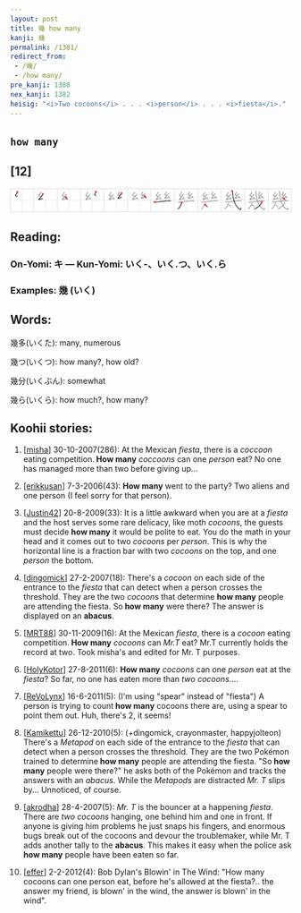 ```yaml
---
layout: post
title: 幾 how many
kanji: 幾
permalink: /1381/
redirect_from:
 - /幾/
 - /how many/
pre_kanji: 1380
nex_kanji: 1382
heisig: "<i>Two cocoons</i> . . . <i>person</i> . . . <i>fiesta</i>."
---
```


## `how many`

## [12]

<div class="stroke"><img src="../images/E5B9BE.png" /></div>

## Reading:

### On-Yomi: キ &mdash; Kun-Yomi: いく-、いく.つ、いく.ら

### Examples: 幾 (いく)

## Words:

幾多(いくた): many, numerous

幾つ(いくつ): how many?, how old?

幾分(いくぶん): somewhat

幾ら(いくら): how much?, how many?

## Koohii stories:

1) [<a href="http://kanji.koohii.com/profile/misha">misha</a>] 30-10-2007(286): At the Mexican <em>fiesta</em>, there is a <em>coccoon</em> eating competition.<strong> How many</strong> <em>coccoons</em> can one <em>person</em> eat? No one has managed more than two before giving up... 

2) [<a href="http://kanji.koohii.com/profile/erikkusan">erikkusan</a>] 7-3-2006(43): <strong>How many</strong> went to the party? Two aliens and one person (I feel sorry for that person). 

3) [<a href="http://kanji.koohii.com/profile/Justin42">Justin42</a>] 20-8-2009(33): It is a little awkward when you are at a <em>fiesta</em> and the host serves some rare delicacy, like moth <em>cocoons</em>, the guests must decide <strong>how many</strong> it would be polite to eat. You do the math in your head and it comes out to two <em>cocoons</em> per <em>person</em>. This is why the horizontal line is a fraction bar with two <em>cocoons</em> on the top, and one <em>person</em> the bottom. 

4) [<a href="http://kanji.koohii.com/profile/dingomick">dingomick</a>] 27-2-2007(18): There&#039;s a <em>cocoon</em> on each side of the entrance to the <em>fiesta</em> that can detect when a person crosses the threshold. They are the two <em>cocoon</em>s that determine <strong>how many</strong> people are attending the fiesta. So<strong> how many</strong> were there? The answer is displayed on an <strong>abacus</strong>. 

5) [<a href="http://kanji.koohii.com/profile/MRT88">MRT88</a>] 30-11-2009(16): At the Mexican <em>fiesta</em>, there is a <em>cocoon</em> eating competition.<strong> How many</strong> <em>cocoons</em> can <em>Mr.T</em> eat? Mr.T currently holds the record at two. Took misha&#039;s and edited for Mr. T purposes. 

6) [<a href="http://kanji.koohii.com/profile/HolyKotor">HolyKotor</a>] 27-8-2011(6): <strong>How many</strong> <em>cocoons</em> can one <em>person</em> eat at the <em>fiesta</em>? So far, no one has eaten more than <em>two cocoons</em>.... 

7) [<a href="http://kanji.koohii.com/profile/ReVoLynx">ReVoLynx</a>] 16-6-2011(5): (I&#039;m using &quot;spear&quot; instead of &quot;fiesta&quot;) A person is trying to count<strong> how many</strong> cocoons there are, using a spear to point them out. Huh, there&#039;s 2, it seems! 

8) [<a href="http://kanji.koohii.com/profile/Kamikettu">Kamikettu</a>] 26-12-2010(5): (+dingomick, crayonmaster, happyjolteon) There&#039;s a <em>Metapod</em> on each side of the entrance to the <em>fiesta</em> that can detect when a person crosses the threshold. They are the two Pokémon trained to determine<strong> how many</strong> people are attending the fiesta. &quot;So<strong> how many</strong> people were there?&quot; he asks both of the Pokémon and tracks the answers with an <em>abacus</em>. While the <em>Metapods</em> are distracted <em>Mr. T</em> slips by... Unnoticed, of course. 

9) [<a href="http://kanji.koohii.com/profile/akrodha">akrodha</a>] 28-4-2007(5): <em>Mr. T</em> is the bouncer at a happening <em>fiesta</em>. There are <em>two cocoons</em> hanging, one behind him and one in front. If anyone is giving him problems he just snaps his fingers, and enormous bugs break out of the cocoons and devour the troublemaker, while Mr. T adds another tally to the <strong>abacus</strong>. This makes it easy when the police ask<strong> how many</strong> people have been eaten so far. 

10) [<a href="http://kanji.koohii.com/profile/effer">effer</a>] 2-2-2012(4): Bob Dylan&#039;s Blowin&#039; in The Wind: &quot;How many cocoons can one person eat, before he&#039;s allowed at the fiesta?.. the answer my friend, is blown&#039; in the wind, the answer is blown&#039; in the wind&quot;. 
